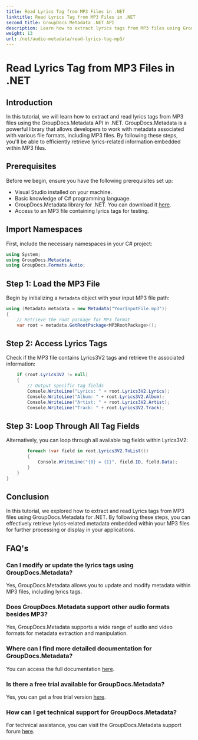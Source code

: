 ```yaml
---
title: Read Lyrics Tag from MP3 Files in .NET
linktitle: Read Lyrics Tag from MP3 Files in .NET
second_title: GroupDocs.Metadata .NET API
description: Learn how to extract lyrics tags from MP3 files using GroupDocs.Metadata for .NET. Follow our step-by-step tutorial.
weight: 13
url: /net/audio-metadata/read-lyrics-tag-mp3/
---
```


# Read Lyrics Tag from MP3 Files in .NET

## Introduction
In this tutorial, we will learn how to extract and read lyrics tags from MP3 files using the GroupDocs.Metadata API in .NET. GroupDocs.Metadata is a powerful library that allows developers to work with metadata associated with various file formats, including MP3 files. By following these steps, you'll be able to efficiently retrieve lyrics-related information embedded within MP3 files.
## Prerequisites
Before we begin, ensure you have the following prerequisites set up:
- Visual Studio installed on your machine.
- Basic knowledge of C# programming language.
- GroupDocs.Metadata library for .NET. You can download it [here](https://releases.groupdocs.com/metadata/net/).
- Access to an MP3 file containing lyrics tags for testing.

## Import Namespaces
First, include the necessary namespaces in your C# project:
```csharp
using System;
using GroupDocs.Metadata;
using GroupDocs.Formats.Audio;
```
## Step 1: Load the MP3 File
Begin by initializing a `Metadata` object with your input MP3 file path:
```csharp
using (Metadata metadata = new Metadata("YourInputFile.mp3"))
{
    // Retrieve the root package for MP3 format
    var root = metadata.GetRootPackage<MP3RootPackage>();
```
## Step 2: Access Lyrics Tags
Check if the MP3 file contains Lyrics3V2 tags and retrieve the associated information:
```csharp
    if (root.Lyrics3V2 != null)
    {
        // Output specific tag fields
        Console.WriteLine("Lyrics: " + root.Lyrics3V2.Lyrics);
        Console.WriteLine("Album: " + root.Lyrics3V2.Album);
        Console.WriteLine("Artist: " + root.Lyrics3V2.Artist);
        Console.WriteLine("Track: " + root.Lyrics3V2.Track);
```
## Step 3: Loop Through All Tag Fields
Alternatively, you can loop through all available tag fields within Lyrics3V2:
```csharp
        foreach (var field in root.Lyrics3V2.ToList())
        {
            Console.WriteLine("{0} = {1}", field.ID, field.Data);
        }
    }
}
```

## Conclusion
In this tutorial, we explored how to extract and read Lyrics tags from MP3 files using GroupDocs.Metadata for .NET. By following these steps, you can effectively retrieve lyrics-related metadata embedded within your MP3 files for further processing or display in your applications.

## FAQ's
### Can I modify or update the lyrics tags using GroupDocs.Metadata?
Yes, GroupDocs.Metadata allows you to update and modify metadata within MP3 files, including lyrics tags.
### Does GroupDocs.Metadata support other audio formats besides MP3?
Yes, GroupDocs.Metadata supports a wide range of audio and video formats for metadata extraction and manipulation.
### Where can I find more detailed documentation for GroupDocs.Metadata?
You can access the full documentation [here](https://tutorials.groupdocs.com/metadata/net/).
### Is there a free trial available for GroupDocs.Metadata?
Yes, you can get a free trial version [here](https://releases.groupdocs.com/).
### How can I get technical support for GroupDocs.Metadata?
For technical assistance, you can visit the GroupDocs.Metadata support forum [here](https://forum.groupdocs.com/c/metadata/14).
